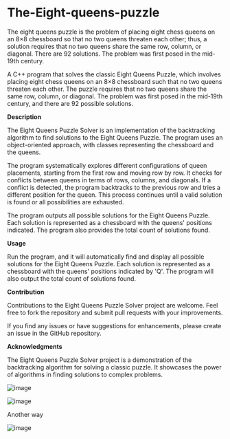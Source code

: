 # The-Eight-queens-puzzle
The eight queens puzzle is the problem of placing eight chess queens on an 8×8 chessboard so that no two queens threaten each other; thus, a solution requires that no two queens share the same row, column, or diagonal. There are 92 solutions. The problem was first posed in the mid-19th century.

A C++ program that solves the classic Eight Queens Puzzle, which involves placing eight chess queens on an 8×8 chessboard such that no two queens threaten each other. The puzzle requires that no two queens share the same row, column, or diagonal. The problem was first posed in the mid-19th century, and there are 92 possible solutions.

**Description**

The Eight Queens Puzzle Solver is an implementation of the backtracking algorithm to find solutions to the Eight Queens Puzzle. The program uses an object-oriented approach, with classes representing the chessboard and the queens.

The program systematically explores different configurations of queen placements, starting from the first row and moving row by row. It checks for conflicts between queens in terms of rows, columns, and diagonals. If a conflict is detected, the program backtracks to the previous row and tries a different position for the queen. This process continues until a valid solution is found or all possibilities are exhausted.

The program outputs all possible solutions for the Eight Queens Puzzle. Each solution is represented as a chessboard with the queens' positions indicated. The program also provides the total count of solutions found.

**Usage**

Run the program, and it will automatically find and display all possible solutions for the Eight Queens Puzzle.
Each solution is represented as a chessboard with the queens' positions indicated by 'Q'.
The program will also output the total count of solutions found.

**Contribution**

Contributions to the Eight Queens Puzzle Solver project are welcome. Feel free to fork the repository and submit pull requests with your improvements.

If you find any issues or have suggestions for enhancements, please create an issue in the GitHub repository.

**Acknowledgments**

The Eight Queens Puzzle Solver project is a demonstration of the backtracking algorithm for solving a classic puzzle. It showcases the power of algorithms in finding solutions to complex problems.


![image](https://github.com/VardanKeshishyan/The-Eight-queens-puzzle/assets/138354187/8ac0066b-a873-406e-8351-db4c9577793d)

![image](https://github.com/VardanKeshishyan/The-Eight-queens-puzzle/assets/138354187/ed0f30e2-1df8-43b7-a833-e3764873cc21)


Another way 



![image](https://github.com/VardanKeshishyan/The-Eight-queens-puzzle/assets/138354187/2850a616-3984-4e57-a285-3eda7655fe16)
